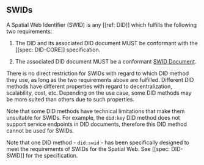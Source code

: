 ## SWIDs

A Spatial Web Identifier (SWID) is any [[ref: DID]] which fulfills the following two requirements:

1. The DID and its associated DID document MUST be conformant with the [[spec: DID-CORE]]
specification.

2. The associated DID document MUST be a conformant [SWID Document](#swid-documents).

There is no direct restriction for SWIDs with regard to which DID method they use, as long as the two requirements
above are fulfilled. Different DID methods have different properties with regard to decentralization, scalability,
cost, etc. Depending on the use case, some DID methods may be more suited than others due to such properties.

Note that some DID methods have technical limitations that make them unsuitable for SWIDs. For example, the
`did:key` DID method does not support service endpoints in DID documents, therefore this DID method cannot be used
for SWIDs.

Note that one DID method - `did:swid` - has been specifically designed to meet the requirements
of SWIDs for the Spatial Web. See [[spec: DID-SWID]] for the specification.
